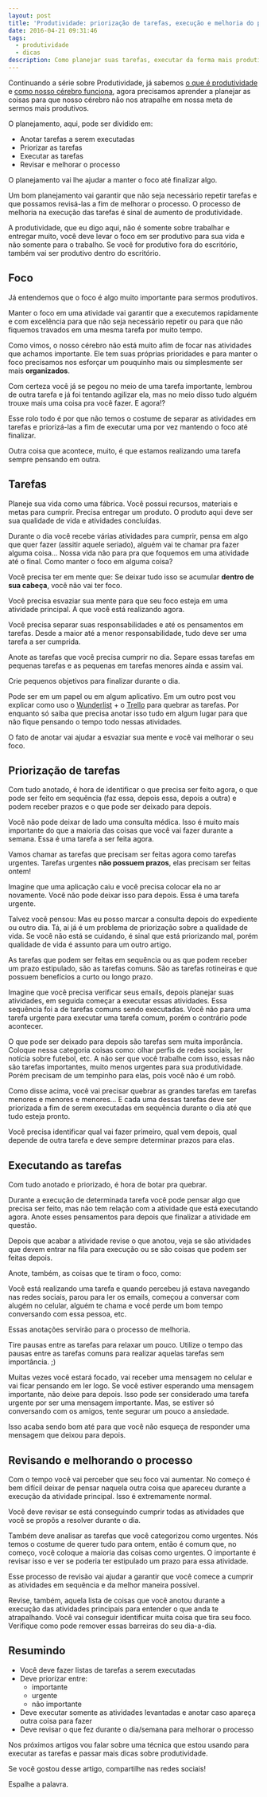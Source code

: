 ```yaml
---
layout: post
title: 'Produtividade: priorização de tarefas, execução e melhoria do processo'
date: 2016-04-21 09:31:46
tags:
  - produtividade
  - dicas
description: Como planejar suas tarefas, executar da forma mais produtiva de melhorar o processo buscando ainda mais produtividade.
---
```


Continuando a série sobre Produtividade, já sabemos [o que é produtividade](/posts/produtividade-uma-re-introducao/) e [como nosso cérebro funciona](/posts/Produtividade-conhece-te-a-ti-mesmo/), agora precisamos aprender a planejar as coisas para que nosso cérebro não nos atrapalhe em nossa meta de sermos mais produtivos. <!--more-->

O planejamento, aqui, pode ser dividido em:

- Anotar tarefas a serem executadas
- Priorizar as tarefas
- Executar as tarefas
- Revisar e melhorar o processo

O planejamento vai lhe ajudar a manter o foco até finalizar algo.

Um bom planejamento vai garantir que não seja necessário repetir tarefas e que possamos revisá-las a fim de melhorar o processo. O processo de melhoria na execução das tarefas é sinal de aumento de produtividade.

A produtividade, que eu digo aqui, não é somente sobre trabalhar e entregar muito, você deve levar o foco em ser produtivo para sua vida e não somente para o trabalho. Se você for produtivo fora do escritório, também vai ser produtivo dentro do escritório.

## Foco

Já entendemos que o foco é algo muito importante para sermos produtivos.

Manter o foco em uma atividade vai garantir que a executemos rapidamente e com excelência para que não seja necessário repetir ou para que não fiquemos travados em uma mesma tarefa por muito tempo.

Como vimos, o nosso cérebro não está muito afim de focar nas atividades que achamos importante. Ele tem suas próprias prioridades e para manter o foco precisamos nos esforçar um pouquinho mais ou simplesmente ser mais **organizados**.

Com certeza você já se pegou no meio de uma tarefa importante, lembrou de outra tarefa e já foi tentando agilizar ela, mas no meio disso tudo alguém trouxe mais uma coisa pra você fazer. E agora!?

Esse rolo todo é por que não temos o costume de separar as atividades em tarefas e priorizá-las a fim de executar uma por vez mantendo o foco até finalizar.

Outra coisa que acontece, muito, é que estamos realizando uma tarefa sempre pensando em outra.

## Tarefas

Planeje sua vida como uma fábrica. Você possui recursos, materiais e metas para cumprir. Precisa entregar um produto. O produto aqui deve ser sua qualidade de vida e atividades concluídas.

Durante o dia você recebe várias atividades para cumprir, pensa em algo que quer fazer (assitir aquele seriado), alguém vai te chamar pra fazer alguma coisa… Nossa vida não para pra que foquemos em uma atividade até o final. Como manter o foco em alguma coisa?

Você precisa ter em mente que: Se deixar tudo isso se acumular **dentro de sua cabeça**, você não vai ter foco.

Você precisa esvaziar sua mente para que seu foco esteja em uma atividade principal. A que você está realizando agora.

Você precisa separar suas responsabilidades e até os pensamentos em tarefas. Desde a maior até a menor responsabilidade, tudo deve ser uma tarefa a ser cumprida.

Anote as tarefas que você precisa cumprir no dia. Separe essas tarefas em pequenas tarefas e as pequenas em tarefas menores ainda e assim vai.

Crie pequenos objetivos para finalizar durante o dia.

Pode ser em um papel ou em algum aplicativo. Em um outro post vou explicar como uso o [Wunderlist](http://wunderlist.com/) + o [Trello](http://trello.com/) para quebrar as tarefas. Por enquanto só saiba que precisa anotar isso tudo em algum lugar para que não fique pensando o tempo todo nessas atividades.

O fato de anotar vai ajudar a esvaziar sua mente e você vai melhorar o seu foco.

## Priorização de tarefas

Com tudo anotado, é hora de identificar o que precisa ser feito agora, o que pode ser feito em sequência (faz essa, depois essa, depois a outra) e podem receber prazos e o que pode ser deixado para depois.

Você não pode deixar de lado uma consulta médica. Isso é muito mais importante do que a maioria das coisas que você vai fazer durante a semana. Essa é uma tarefa a ser feita agora.

Vamos chamar as tarefas que precisam ser feitas agora como tarefas urgentes. Tarefas urgentes **não possuem prazos**, elas precisam ser feitas ontem!

Imagine que uma aplicação caiu e você precisa colocar ela no ar novamente. Você não pode deixar isso para depois. Essa é uma tarefa urgente.

Talvez você pensou: Mas eu posso marcar a consulta depois do expediente ou outro dia. Tá, ai já é um problema de priorização sobre a qualidade de vida. Se você não está se cuidando, é sinal que está priorizando mal, porém qualidade de vida é assunto para um outro artigo.

As tarefas que podem ser feitas em sequência ou as que podem receber um prazo estipulado, são as tarefas comuns. São as tarefas rotineiras e que possuem benefícios a curto ou longo prazo.

Imagine que você precisa verificar seus emails, depois planejar suas atividades, em seguida começar a executar essas atividades. Essa sequência foi a de tarefas comuns sendo executadas. Você não para uma tarefa urgente para executar uma tarefa comum, porém o contrário pode acontecer.

O que pode ser deixado para depois são tarefas sem muita imporância. Coloque nessa categoria coisas como: olhar perfis de redes sociais, ler notícia sobre futebol, etc. A não ser que você trabalhe com isso, essas não são tarefas importantes, muito menos urgentes para sua produtividade. Porém precisam de um tempinho para elas, pois você não é um robô.

Como disse acima, você vai precisar quebrar as grandes tarefas em tarefas menores e menores e menores… E cada uma dessas tarefas deve ser priorizada a fim de serem executadas em sequência durante o dia até que tudo esteja pronto.

Você precisa identificar qual vai fazer primeiro, qual vem depois, qual depende de outra tarefa e deve sempre determinar prazos para elas.

## Executando as tarefas

Com tudo anotado e priorizado, é hora de botar pra quebrar.

Durante a execução de determinada tarefa você pode pensar algo que precisa ser feito, mas não tem relação com a atividade que está executando agora. Anote esses pensamentos para depois que finalizar a atividade em questão.

Depois que acabar a atividade revise o que anotou, veja se são atividades que devem entrar na fila para execução ou se são coisas que podem ser feitas depois.

Anote, também, as coisas que te tiram o foco, como:

Você está realizando uma tarefa e quando percebeu já estava navegando nas redes sociais, parou para ler os emails, começou a conversar com alugém no celular, alguém te chama e você perde um bom tempo conversando com essa pessoa, etc.

Essas anotações servirão para o processo de melhoria.

Tire pausas entre as tarefas para relaxar um pouco. Utilize o tempo das pausas entre as tarefas comuns para realizar aquelas tarefas sem importância. ;)

Muitas vezes você estará focado, vai receber uma mensagem no celular e vai ficar pensando em ler logo. Se você estiver esperando uma mensagem importante, não deixe para depois. Isso pode ser considerado uma tarefa urgente por ser uma mensagem importante. Mas, se estiver só conversando com os amigos, tente segurar um pouco a ansiedade.

Isso acaba sendo bom até para que você não esqueça de responder uma mensagem que deixou para depois.

## Revisando e melhorando o processo

Com o tempo você vai perceber que seu foco vai aumentar. No começo é bem difícil deixar de pensar naquela outra coisa que apareceu durante a execução da atividade principal. Isso é extremamente normal.

Você deve revisar se está conseguindo cumprir todas as atividades que você se propôs a resolver durante o dia.

Também deve analisar as tarefas que você categorizou como urgentes. Nós temos o costume de querer tudo para ontem, então é comum que, no começo, você coloque a maioria das coisas como urgentes. O importante é revisar isso e ver se poderia ter estipulado um prazo para essa atividade.

Esse processo de revisão vai ajudar a garantir que você comece a cumprir as atividades em sequência e da melhor maneira possível.

Revise, também, aquela lista de coisas que você anotou durante a execução das atividades principais para entender o que anda te atrapalhando. Você vai conseguir identificar muita coisa que tira seu foco. Verifique como pode remover essas barreiras do seu dia-a-dia.

## Resumindo

- Você deve fazer listas de tarefas a serem executadas
- Deve priorizar entre:
  - importante
  - urgente
  - não importante
- Deve executar somente as atividades levantadas e anotar caso apareça outra coisa para fazer
- Deve revisar o que fez durante o dia/semana para melhorar o processo

Nos próximos artigos vou falar sobre uma técnica que estou usando para executar as tarefas e passar mais dicas sobre produtividade.

Se você gostou desse artigo, compartilhe nas redes sociais!

Espalhe a palavra.
